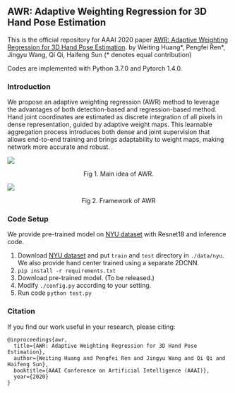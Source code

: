 ## AWR: Adaptive Weighting Regression for 3D Hand Pose Estimation

This is the official repository for AAAI 2020 paper [AWR: Adaptive Weighting Regression for 3D Hand Pose Estimation](https://www.aaai.org//Papers//AAAI//2020GB//AAAI-HuangW.4059.pdf). by Weiting Huang\*, Pengfei Ren\*, Jingyu Wang, Qi Qi, Haifeng Sun  (* denotes equal contribution)

Codes are implemented with Python 3.7.0 and Pytorch 1.4.0.

### Introduction

We propose an adaptive weighting regression (AWR) method to leverage the advantages of both detection-based and regression-based method. Hand joint coordinates are estimated as discrete integration of all pixels in dense representation, guided by adaptive weight maps. This learnable aggregation  process  introduces  both  dense  and  joint  supervision that allows end-to-end training and brings adaptability to weight maps, making network more accurate and robust. 

![](https://cdn.jsdelivr.net/gh/Elody-07/PicBed/20200428164654.png)

<div align=center> Fig 1. Main idea of AWR.</div>

![](https://cdn.jsdelivr.net/gh/Elody-07/PicBed/20200428164723.png)

<div align=center> Fig 2. Framework of AWR</div>

### Code Setup

We provide pre-trained model on [NYU dataset](https://jonathantompson.github.io/NYU_Hand_Pose_Dataset.htm) with Resnet18 and inference code. 

1. Download  [NYU dataset](https://jonathantompson.github.io/NYU_Hand_Pose_Dataset.htm) and put `train` and `test` directory in `./data/nyu`. We also provide hand center trained using a separate 2DCNN. 
2. `pip install -r requirements.txt`
3. Download pre-trained model. (To be released.)
4. Modify `./config.py` according to your setting.
5. Run code `python test.py`

### Citation

If you find our work useful in your research, please citing:

```
@inproceedings{awr,
  title={AWR: Adaptive Weighting Regression for 3D Hand Pose Estimation},
  author={Weiting Huang and Pengfei Ren and Jingyu Wang and Qi Qi and Haifeng Sun},
  booktitle={AAAI Conference on Artificial Intelligence (AAAI)},
  year={2020}
}
```

